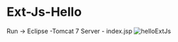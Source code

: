 # Ext-Js-Hello
Run -> Eclipse  -Tomcat 7 Server - index.jsp 
![helloExtJs](https://user-images.githubusercontent.com/58922055/118416443-659da500-b6b8-11eb-9283-20ce7a9c1bfc.PNG)
